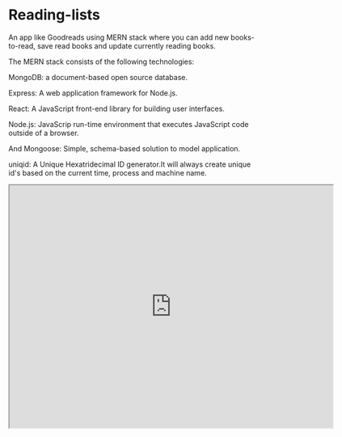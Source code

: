 # Reading-lists
An app like Goodreads using MERN stack where you can add new books-to-read, save read books and update currently reading books.

The MERN stack consists of the following technologies:

MongoDB: a document-based open source database.

Express: A web application framework for Node.js.

React: A JavaScript front-end library for building user interfaces.

Node.js: JavaScrip run-time environment that executes JavaScript code outside of a browser.

And Mongoose: Simple, schema-based solution to model application.

uniqid: A Unique Hexatridecimal ID generator.It will always create unique id's based on the current time, process and machine name.



<iframe src="https://drive.google.com/file/d/1Rv8aieI9f9oMtny6LkAzlp_SV9mEhA2B/preview" width="640" height="480"></iframe>
